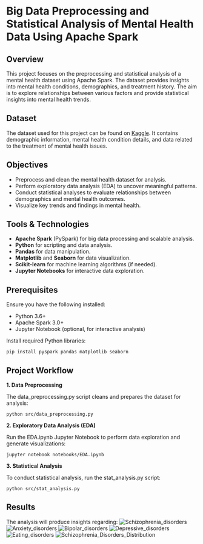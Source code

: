 # Big Data Preprocessing and Statistical Analysis of Mental Health Data Using Apache Spark

## Overview

This project focuses on the preprocessing and statistical analysis of a mental health dataset using Apache Spark. The dataset provides insights into mental health conditions, demographics, and treatment history. The aim is to explore relationships between various factors and provide statistical insights into mental health trends.

## Dataset

The dataset used for this project can be found on [Kaggle](https://www.kaggle.com/datasets/imtkaggleteam/mental-health). It contains demographic information, mental health condition details, and data related to the treatment of mental health issues.

## Objectives

- Preprocess and clean the mental health dataset for analysis.
- Perform exploratory data analysis (EDA) to uncover meaningful patterns.
- Conduct statistical analyses to evaluate relationships between demographics and mental health outcomes.
- Visualize key trends and findings in mental health.

## Tools & Technologies

- **Apache Spark** (PySpark) for big data processing and scalable analysis.
- **Python** for scripting and data analysis.
- **Pandas** for data manipulation.
- **Matplotlib** and **Seaborn** for data visualization.
- **Scikit-learn** for machine learning algorithms (if needed).
- **Jupyter Notebooks** for interactive data exploration.

## Prerequisites

Ensure you have the following installed:

- Python 3.6+
- Apache Spark 3.0+
- Jupyter Notebook (optional, for interactive analysis)
  
Install required Python libraries:


```pip install pyspark pandas matplotlib seaborn```

## Project Workflow

**1. Data Preprocessing**

The data_preprocessing.py script cleans and prepares the dataset for analysis:

```python src/data_preprocessing.py```

**2. Exploratory Data Analysis (EDA)**

Run the EDA.ipynb Jupyter Notebook to perform data exploration and generate visualizations:

```jupyter notebook notebooks/EDA.ipynb```

**3. Statistical Analysis**

To conduct statistical analysis, run the stat_analysis.py script:

```python src/stat_analysis.py```

## Results

The analysis will produce insights regarding:
![Schizophrenia_disorders](Schizophrenia_disorders_share_of_population___Sex__Both___Age__Age_standardized.png)
![Anxiety_disorders](Anxiety_disorders_share_of_population___Sex__Both___Age__Age_standardized.png)
![Bipolar_disorders](Bipolar_disorders_share_of_population___Sex__Both___Age__Age_standardized.png)
![Depressive_disorders](Depressive_disorders_share_of_population___Sex__Both___Age__Age_standardized.png)
![Eating_disorders](Eating_disorders_share_of_population___Sex__Both___Age__Age_standardized.png)
![Schizophrenia_Disorders_Distribution](Schizophrenia_Disorders_Distribution.png)


